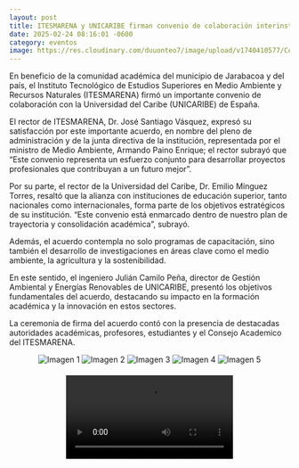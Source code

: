 ```yaml
---
layout: post
title: ITESMARENA y UNICARIBE firman convenio de colaboración interinstitucional
date: 2025-02-24 08:16:01 -0600
category: eventos
image: https://res.cloudinary.com/duuonteo7/image/upload/v1740410577/Convenio%20UNICARIBE/1.jpg
---
```

<p>En beneficio de la comunidad académica del municipio de Jarabacoa y del país, el Instituto Tecnológico de Estudios Superiores en Medio Ambiente y Recursos Naturales (ITESMARENA) firmó un importante convenio de colaboración con la Universidad del Caribe (UNICARIBE) de España.</p>

<p>El rector de ITESMARENA, Dr. José Santiago Vásquez, expresó su satisfacción por este importante acuerdo, en nombre del pleno de administración y de la junta directiva de la institución, representada por el ministro de Medio Ambiente, Armando Paino Enrique; el rector subrayó que “Este convenio representa un esfuerzo conjunto para desarrollar proyectos profesionales que contribuyan a un futuro mejor”.</p>

<p>Por su parte, el rector de la Universidad del Caribe, Dr. Emilio Mínguez Torres, resaltó que la alianza con instituciones de educación superior, tanto nacionales como internacionales, forma parte de los objetivos estratégicos de su institución. “Este convenio está enmarcado dentro de nuestro plan de trayectoria y consolidación académica”, subrayó.</p>

<p>Además, el acuerdo contempla no solo programas de capacitación, sino también el desarrollo de investigaciones en áreas clave como el medio ambiente, la agricultura y la sostenibilidad.</p>

<p>En este sentido, el ingeniero Julián Camilo Peña, director de Gestión Ambiental y Energías Renovables de UNICARIBE, presentó los objetivos fundamentales del acuerdo, destacando su impacto en la formación académica y la innovación en estos sectores.</p>

<p>La ceremonia de firma del acuerdo contó con la presencia de destacadas autoridades académicas, profesores, estudiantes y el Consejo Academico del ITESMARENA.</p>

<div style="text-align: center;">
    <img src="https://res.cloudinary.com/duuonteo7/image/upload/v1740410577/Convenio%20UNICARIBE/1.jpg" alt="Imagen 1" style="max-width: 100%; height: auto; margin-bottom: 10px;">
    <img src="https://res.cloudinary.com/duuonteo7/image/upload/v1740410577/Convenio%20UNICARIBE/2.jpg" alt="Imagen 2" style="max-width: 100%; height: auto; margin-bottom: 10px;">
    <img src="https://res.cloudinary.com/duuonteo7/image/upload/v1740410577/Convenio%20UNICARIBE/3.jpg" alt="Imagen 3" style="max-width: 100%; height: auto; margin-bottom: 10px;">
    <img src="https://res.cloudinary.com/duuonteo7/image/upload/v1740410577/Convenio%20UNICARIBE/4.jpg" alt="Imagen 4" style="max-width: 100%; height: auto; margin-bottom: 10px;">
    <img src="https://res.cloudinary.com/duuonteo7/image/upload/v1740410577/Convenio%20UNICARIBE/5.jpg" alt="Imagen 5" style="max-width: 100%; height: auto; margin-bottom: 10px;">
    <video controls style="max-width: 100%; height: auto; margin-top: 10px;">
        <source src="https://res.cloudinary.com/duuonteo7/video/upload/v1740410608/Convenio%20UNICARIBE/6.mp4" type="video/mp4">
    </video>
</div>
